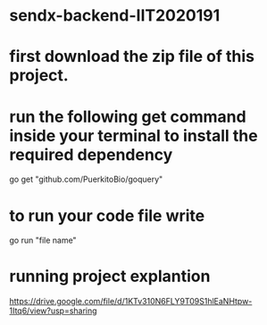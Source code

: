 # sendx-backend-IIT2020191


# first download the zip file of this project.

# run the following get command inside your terminal to install the required dependency
go get "github.com/PuerkitoBio/goquery"

# to run your code file write
go run "file name"

# running project explantion 
https://drive.google.com/file/d/1KTv310N6FLY9T09S1hlEaNHtpw-1Itq6/view?usp=sharing
